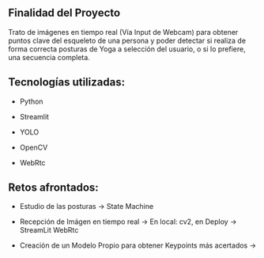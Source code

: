 ## Finalidad del Proyecto

Trato de imágenes en tiempo real (Vía Input de Webcam) para obtener puntos clave del esqueleto de una persona y poder detectar si realiza de forma correcta posturas de Yoga a selección del usuario, o si lo prefiere, una secuencia completa.

## Tecnologías utilizadas:

- Python

- Streamlit

- YOLO

- OpenCV

- WebRtc

## Retos afrontados:

- Estudio de las posturas -> State Machine

- Recepción de Imágen en tiempo real -> En local: cv2, en Deploy -> StreamLit WebRtc

- Creación de un Modelo Propio para obtener Keypoints más acertados ->
